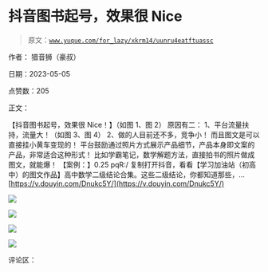# 抖音图书起号，效果很 Nice

> 原文：[`www.yuque.com/for_lazy/xkrm14/uunru4eatftuassc`](https://www.yuque.com/for_lazy/xkrm14/uunru4eatftuassc)

作者： 猎音狮（豪叔）

日期：2023-05-05

点赞数：205

正文：

【抖音图书起号，效果很 Nice！】（如图 1、图 2） 原因有二： 1、平台流量扶持，流量大！（如图 3、图 4） 2、做的人目前还不多，竞争小！ 而且图文是可以直接挂小黄车变现的！ 平台鼓励通过照片方式展示产品细节，产品本身即文案的产品，非常适合这种形式！ 比如学霸笔记，数学解题方法，直接拍书的照片做成图文，就能爆！ 【案例：】0.25 pqR:/ 复制打开抖音，看看【学习加油站（初高中）的图文作品】高中数学二级结论合集。这些二级结论，你都知道那些，... [https://v.douyin.com/Dnukc5Y/](https://v.douyin.com/Dnukc5Y/)

![](img/ea09dead9ae5856f879f6c617d57a148.png)

![](img/7b7bde070712f08324907f2e6d9960c9.png)

![](img/12b28d5a4b4190cdf0f355982f4b7636.png)

![](img/4943272de3561b9751d5aa352a780972.png)

评论区：



